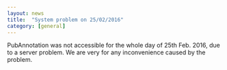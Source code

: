 ```yaml
---
layout: news
title:  "System problem on 25/02/2016"
category: [general]
---
```

PubAnnotation was not accessible for the whole day of 25th Feb. 2016, due to a server problem.
We are very for any inconvenience caused by the problem.
